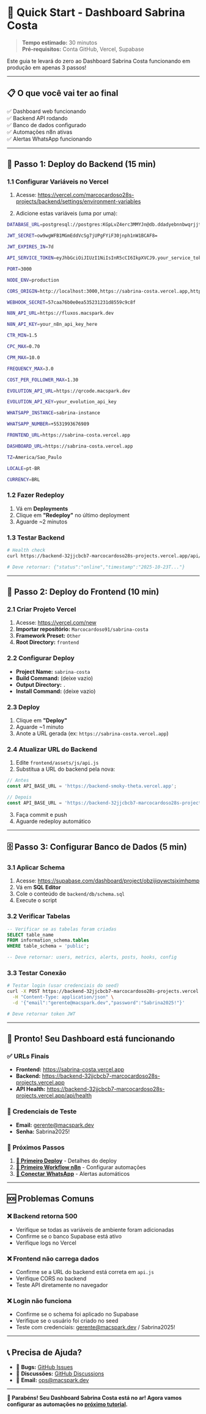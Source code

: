 # 🚀 Quick Start - Dashboard Sabrina Costa

> **Tempo estimado:** 30 minutos  
> **Pré-requisitos:** Conta GitHub, Vercel, Supabase

Este guia te levará do zero ao Dashboard Sabrina Costa funcionando em produção em apenas 3 passos!

---

## 📋 **O que você vai ter ao final**

✅ Dashboard web funcionando  
✅ Backend API rodando  
✅ Banco de dados configurado  
✅ Automações n8n ativas  
✅ Alertas WhatsApp funcionando  

---

## 🎯 **Passo 1: Deploy do Backend (15 min)**

### 1.1 Configurar Variáveis no Vercel

1. Acesse: https://vercel.com/marcocardoso28s-projects/backend/settings/environment-variables

2. Adicione estas variáveis (uma por uma):

```bash
DATABASE_URL=postgresql://postgres:KGpLvZ4erc3MMYJn@db.ddadyebnnbwqrjjtvgca.supabase.co:5432/postgres

JWT_SECRET=ow9wgWFB1MGmEddVcSg7jUPgFYiF30jnph1nW1BCAF8=

JWT_EXPIRES_IN=7d

API_SERVICE_TOKEN=eyJhbGciOiJIUzI1NiIsInR5cCI6IkpXVCJ9.your_service_token_here

PORT=3000

NODE_ENV=production

CORS_ORIGIN=http://localhost:3000,https://sabrina-costa.vercel.app,https://sabrina-costa-frontend.vercel.app

WEBHOOK_SECRET=57caa76b0e0ea535231231d8559c9c8f

N8N_API_URL=https://fluxos.macspark.dev

N8N_API_KEY=your_n8n_api_key_here

CTR_MIN=1.5

CPC_MAX=0.70

CPM_MAX=10.0

FREQUENCY_MAX=3.0

COST_PER_FOLLOWER_MAX=1.30

EVOLUTION_API_URL=https://qrcode.macspark.dev

EVOLUTION_API_KEY=your_evolution_api_key

WHATSAPP_INSTANCE=sabrina-instance

WHATSAPP_NUMBER=+5531993676989

FRONTEND_URL=https://sabrina-costa.vercel.app

DASHBOARD_URL=https://sabrina-costa.vercel.app

TZ=America/Sao_Paulo

LOCALE=pt-BR

CURRENCY=BRL
```

### 1.2 Fazer Redeploy

1. Vá em **Deployments**
2. Clique em **"Redeploy"** no último deployment
3. Aguarde ~2 minutos

### 1.3 Testar Backend

```bash
# Health check
curl https://backend-32jjcbcb7-marcocardoso28s-projects.vercel.app/api/health

# Deve retornar: {"status":"online","timestamp":"2025-10-23T..."}
```

---

## 🎨 **Passo 2: Deploy do Frontend (10 min)**

### 2.1 Criar Projeto Vercel

1. Acesse: https://vercel.com/new
2. **Importar repositório:** `Marcocardoso91/sabrina-costa`
3. **Framework Preset:** `Other`
4. **Root Directory:** `frontend`

### 2.2 Configurar Deploy

- **Project Name:** `sabrina-costa`
- **Build Command:** (deixe vazio)
- **Output Directory:** `.`
- **Install Command:** (deixe vazio)

### 2.3 Deploy

1. Clique em **"Deploy"**
2. Aguarde ~1 minuto
3. Anote a URL gerada (ex: `https://sabrina-costa.vercel.app`)

### 2.4 Atualizar URL do Backend

1. Edite `frontend/assets/js/api.js`
2. Substitua a URL do backend pela nova:

```javascript
// Antes
const API_BASE_URL = 'https://backend-smoky-theta.vercel.app';

// Depois  
const API_BASE_URL = 'https://backend-32jjcbcb7-marcocardoso28s-projects.vercel.app';
```

3. Faça commit e push
4. Aguarde redeploy automático

---

## 🗄️ **Passo 3: Configurar Banco de Dados (5 min)**

### 3.1 Aplicar Schema

1. Acesse: https://supabase.com/dashboard/project/obzijiqywctsjximhpmp
2. Vá em **SQL Editor**
3. Cole o conteúdo de `backend/db/schema.sql`
4. Execute o script

### 3.2 Verificar Tabelas

```sql
-- Verificar se as tabelas foram criadas
SELECT table_name 
FROM information_schema.tables 
WHERE table_schema = 'public';

-- Deve retornar: users, metrics, alerts, posts, hooks, config
```

### 3.3 Testar Conexão

```bash
# Testar login (usar credenciais do seed)
curl -X POST https://backend-32jjcbcb7-marcocardoso28s-projects.vercel.app/api/auth/login \
  -H "Content-Type: application/json" \
  -d '{"email":"gerente@macspark.dev","password":"Sabrina2025!"}'

# Deve retornar token JWT
```

---

## 🎉 **Pronto! Seu Dashboard está funcionando**

### ✅ **URLs Finais**

- **Frontend:** https://sabrina-costa.vercel.app
- **Backend:** https://backend-32jjcbcb7-marcocardoso28s-projects.vercel.app
- **API Health:** https://backend-32jjcbcb7-marcocardoso28s-projects.vercel.app/api/health

### 🔑 **Credenciais de Teste**

- **Email:** gerente@macspark.dev
- **Senha:** Sabrina2025!

### 🎯 **Próximos Passos**

1. **[🎨 Primeiro Deploy](02-primeiro-deploy.md)** - Detalhes do deploy
2. **[🤖 Primeiro Workflow n8n](03-primeiro-workflow-n8n.md)** - Configurar automações
3. **[📱 Conectar WhatsApp](04-conectar-whatsapp.md)** - Alertas automáticos

---

## 🆘 **Problemas Comuns**

### ❌ **Backend retorna 500**
- Verifique se todas as variáveis de ambiente foram adicionadas
- Confirme se o banco Supabase está ativo
- Verifique logs no Vercel

### ❌ **Frontend não carrega dados**
- Confirme se a URL do backend está correta em `api.js`
- Verifique CORS no backend
- Teste API diretamente no navegador

### ❌ **Login não funciona**
- Confirme se o schema foi aplicado no Supabase
- Verifique se o usuário foi criado no seed
- Teste com credenciais: gerente@macspark.dev / Sabrina2025!

---

## 📞 **Precisa de Ajuda?**

- 🐛 **Bugs:** [GitHub Issues](https://github.com/Marcocardoso91/sabrina-costa/issues)
- 💬 **Discussões:** [GitHub Discussions](https://github.com/Marcocardoso91/sabrina-costa/discussions)
- 📧 **Email:** ops@macspark.dev

---

**🎉 Parabéns! Seu Dashboard Sabrina Costa está no ar! Agora vamos configurar as automações no [próximo tutorial](02-primeiro-deploy.md).**
